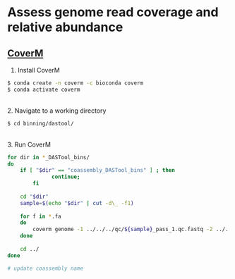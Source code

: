 # Assess genome read coverage and relative abundance

## [CoverM](https://github.com/wwood/CoverM)

1. Install CoverM

```bash
$ conda create -n coverm -c bioconda coverm
$ conda activate coverm
```

\
2. Navigate to a working directory

```bash
$ cd binning/dastool/
```

\
3. Run CoverM

```bash
for dir in *_DASTool_bins/
do
	if [ "$dir" == "coassembly_DASTool_bins" ] ; then
              continue;
    	fi
	
	cd "$dir"
	sample=$(echo "$dir" | cut -d\_ -f1)
	
	for f in *.fa
	do
		coverm genome -1 ../../../qc/${sample}_pass_1.qc.fastq -2 ../../../qc/${sample}_pass_2.qc.fastq -d . -x .fa -o ${sample}_coverm.out -t 40
	done
	
	cd ../
done

# update coassembly name
```
